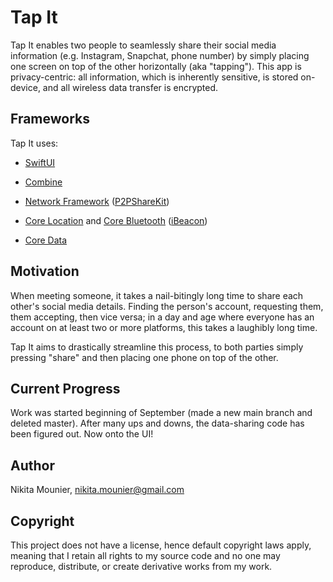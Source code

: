 # Tap It

Tap It enables two people to seamlessly share their social media information (e.g. Instagram, Snapchat, phone number) by simply placing one screen on top of the other horizontally (aka "tapping"). This app is privacy-centric: all information, which is inherently sensitive, is stored on-device, and all wireless data transfer is encrypted.

## Frameworks

Tap It uses:

   *  [SwiftUI](https://developer.apple.com/documentation/swiftui)
  
   *  [Combine](https://developer.apple.com/documentation/combine)
  
   *  [Network Framework](https://developer.apple.com/documentation/network) ([P2PShareKit](https://github.com/dobster/P2PShareKit))
  
   *  [Core Location](https://developer.apple.com/documentation/corelocation) and [Core Bluetooth](https://developer.apple.com/documentation/corebluetooth) ([iBeacon](https://developer.apple.com/documentation/corelocation/clbeacon))
  
   *  [Core Data](https://developer.apple.com/documentation/coredata)
  

## Motivation

When meeting someone, it takes a nail-bitingly long time to share each other's social media details. Finding the person's account, requesting them, them accepting, then vice versa; in a day and age where everyone has an account on at least two or more platforms, this takes a laughibly long time.

Tap It aims to drastically streamline this process, to both parties simply pressing "share" and then placing one phone on top of the other.

## Current Progress

Work was started beginning of September (made a new main branch and deleted master). After many ups and downs, the data-sharing code has been figured out. Now onto the UI!

## Author

Nikita Mounier, nikita.mounier@gmail.com

## Copyright

This project does not have a license, hence default copyright laws apply, meaning that I retain all rights to my source code and no one may reproduce, distribute, or create derivative works from my work.


